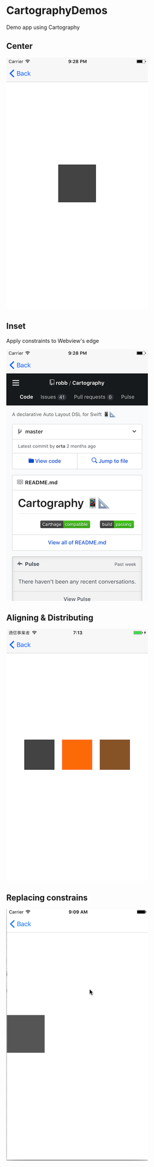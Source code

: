 # CartographyDemos
Demo app using Cartography

## Center
![](screenshots/1-center.png)

## Inset
Apply constraints to Webview's edge

![](screenshots/2-inset.png)

## Aligning & Distributing
![](screenshots/3-aligning-distributing.png)

## Replacing constrains
![](screenshots/4-replacing-constraints.gif)
